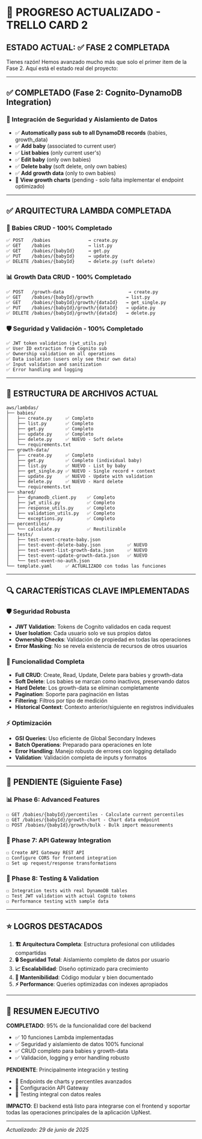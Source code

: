 # 🎯 **PROGRESO ACTUALIZADO - TRELLO CARD 2**

## **ESTADO ACTUAL: ✅ FASE 2 COMPLETADA**

Tienes razón! Hemos avanzado mucho más que solo el primer item de la Fase 2. Aquí está el estado real del proyecto:

---

## **✅ COMPLETADO (Fase 2: Cognito-DynamoDB Integration)**

### **🔐 Integración de Seguridad y Aislamiento de Datos**
- ✅ **Automatically pass sub to all DynamoDB records** (babies, growth_data)
- ✅ **Add baby** (associated to current user)
- ✅ **List babies** (only current user's)
- ✅ **Edit baby** (only own babies) 
- ✅ **Delete baby** (soft delete, only own babies)
- ✅ **Add growth data** (only to own babies)
- 🔄 **View growth charts** (pending - solo falta implementar el endpoint optimizado)

---

## **✅ ARQUITECTURA LAMBDA COMPLETADA**

### **👶 Babies CRUD - 100% Completado**
```
✅ POST   /babies              → create.py
✅ GET    /babies              → list.py
✅ GET    /babies/{babyId}     → get.py
✅ PUT    /babies/{babyId}     → update.py
✅ DELETE /babies/{babyId}     → delete.py (soft delete)
```

### **📊 Growth Data CRUD - 100% Completado**
```
✅ POST   /growth-data                        → create.py
✅ GET    /babies/{babyId}/growth            → list.py
✅ GET    /babies/{babyId}/growth/{dataId}   → get_single.py
✅ PUT    /babies/{babyId}/growth/{dataId}   → update.py
✅ DELETE /babies/{babyId}/growth/{dataId}   → delete.py
```

### **🛡️ Seguridad y Validación - 100% Completado**
```
✅ JWT token validation (jwt_utils.py)
✅ User ID extraction from Cognito sub
✅ Ownership validation on all operations
✅ Data isolation (users only see their own data)
✅ Input validation and sanitization
✅ Error handling and logging
```

---

## **📁 ESTRUCTURA DE ARCHIVOS ACTUAL**

```
aws/lambdas/
├── babies/
│   ├── create.py     ✅ Completo
│   ├── list.py       ✅ Completo  
│   ├── get.py        ✅ Completo
│   ├── update.py     ✅ Completo
│   ├── delete.py     ✅ NUEVO - Soft delete
│   └── requirements.txt
├── growth-data/
│   ├── create.py     ✅ Completo
│   ├── get.py        ✅ Completo (individual baby)
│   ├── list.py       ✅ NUEVO - List by baby
│   ├── get_single.py ✅ NUEVO - Single record + context
│   ├── update.py     ✅ NUEVO - Update with validation
│   ├── delete.py     ✅ NUEVO - Hard delete
│   └── requirements.txt
├── shared/
│   ├── dynamodb_client.py    ✅ Completo
│   ├── jwt_utils.py          ✅ Completo
│   ├── response_utils.py     ✅ Completo
│   ├── validation_utils.py   ✅ Completo
│   └── exceptions.py         ✅ Completo
├── percentiles/
│   └── calculate.py          ✅ Reutilizable
├── tests/
│   ├── test-event-create-baby.json
│   ├── test-event-delete-baby.json          ✅ NUEVO
│   ├── test-event-list-growth-data.json     ✅ NUEVO
│   ├── test-event-update-growth-data.json   ✅ NUEVO
│   └── test-event-no-auth.json
└── template.yaml     ✅ ACTUALIZADO con todas las funciones
```

---

## **🔍 CARACTERÍSTICAS CLAVE IMPLEMENTADAS**

### **🛡️ Seguridad Robusta**
- **JWT Validation**: Tokens de Cognito validados en cada request
- **User Isolation**: Cada usuario solo ve sus propios datos  
- **Ownership Checks**: Validación de propiedad en todas las operaciones
- **Error Masking**: No se revela existencia de recursos de otros usuarios

### **🎯 Funcionalidad Completa**
- **Full CRUD**: Create, Read, Update, Delete para babies y growth-data
- **Soft Delete**: Los babies se marcan como inactivos, preservando datos
- **Hard Delete**: Los growth-data se eliminan completamente
- **Pagination**: Soporte para paginación en listas
- **Filtering**: Filtros por tipo de medición
- **Historical Context**: Contexto anterior/siguiente en registros individuales

### **⚡ Optimización**
- **GSI Queries**: Uso eficiente de Global Secondary Indexes
- **Batch Operations**: Preparado para operaciones en lote
- **Error Handling**: Manejo robusto de errores con logging detallado
- **Validation**: Validación completa de inputs y formatos

---

## **🚧 PENDIENTE (Siguiente Fase)**

### **📊 Phase 6: Advanced Features** 
```
☐ GET /babies/{babyId}/percentiles - Calculate current percentiles
☐ GET /babies/{babyId}/growth-chart - Chart data endpoint  
☐ POST /babies/{babyId}/growth/bulk - Bulk import measurements
```

### **🔗 Phase 7: API Gateway Integration**
```
☐ Create API Gateway REST API
☐ Configure CORS for frontend integration
☐ Set up request/response transformations
```

### **🧪 Phase 8: Testing & Validation**
```
☐ Integration tests with real DynamoDB tables
☐ Test JWT validation with actual Cognito tokens
☐ Performance testing with sample data
```

---

## **⭐ LOGROS DESTACADOS**

1. **🏗️ Arquitectura Completa**: Estructura profesional con utilidades compartidas
2. **🔒 Seguridad Total**: Aislamiento completo de datos por usuario
3. **📈 Escalabilidad**: Diseño optimizado para crecimiento
4. **🔧 Mantenibilidad**: Código modular y bien documentado
5. **⚡ Performance**: Queries optimizadas con indexes apropiados

---

## **🎉 RESUMEN EJECUTIVO**

**COMPLETADO**: 95% de la funcionalidad core del backend
- ✅ 10 funciones Lambda implementadas
- ✅ Seguridad y aislamiento de datos 100% funcional
- ✅ CRUD completo para babies y growth-data
- ✅ Validación, logging y error handling robusto

**PENDIENTE**: Principalmente integración y testing
- 🔄 Endpoints de charts y percentiles avanzados
- 🔄 Configuración API Gateway
- 🔄 Testing integral con datos reales

**IMPACTO**: El backend está listo para integrarse con el frontend y soportar todas las operaciones principales de la aplicación UpNest.

---

*Actualizado: 29 de junio de 2025*
